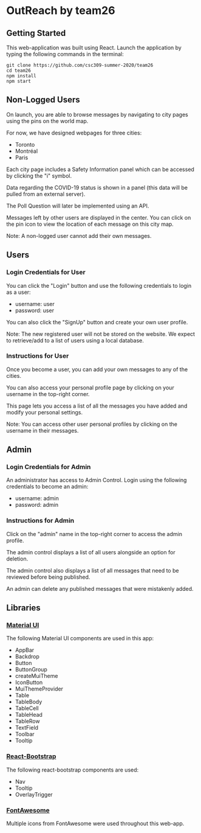 # OutReach by team26

## Getting Started

This web-application was built using React. Launch the application by typing the following commands in the terminal:
```
git clone https://github.com/csc309-summer-2020/team26
cd team26
npm install
npm start
```
## Non-Logged Users
On launch, you are able to browse messages by navigating to city pages using the pins on the world map.  

For now, we have designed webpages for three cities:
* Toronto
* Montréal
* Paris

Each city page includes a Safety Information panel which can be accessed by clicking the "i" symbol.  

Data regarding the COVID-19 status is shown in a panel (this data will be pulled from an external server).  

The Poll Question will later be implemented using an API.  

Messages left by other users are displayed in the center. You can click on the pin icon to view the location of each message on this city map.  

Note: A non-logged user cannot add their own messages.

## Users

### Login Credentials for User

You can click the "Login" button and use the following credentials to login as a user:
* username: user
* password: user

You can also click the "SignUp" button and create your own user profile.  

Note: The new registered user will not be stored on the website. We expect to retrieve/add to a list of users using a local database.  

### Instructions for User

Once you become a user, you can add your own messages to any of the cities.  

You can also access your personal profile page by clicking on your username in the top-right corner.  

This page lets you access a list of all the messages you have added and modify your personal settings.  

Note: You can access other user personal profiles by clicking on the username in their messages.  

## Admin

### Login Credentials for Admin

An administrator has access to Admin Control. Login using the following credentials to become an admin:
* username: admin
* password: admin

### Instructions for Admin

Click on the "admin" name in the top-right corner to access the admin profile.  

The admin control displays a list of all users alongside an option for deletion.  

The admin control also displays a list of all messages that need to be reviewed before being published.  

An admin can delete any published messages that were mistakenly added.  

## Libraries

### [Material UI](https://material-ui.com/)

The following Material UI components are used in this app:
* AppBar
* Backdrop
* Button
* ButtonGroup
* createMuiTheme
* IconButton
* MuiThemeProvider
* Table
* TableBody
* TableCell
* TableHead
* TableRow
* TextField
* Toolbar
* Tooltip

### [React-Bootstrap](https://react-bootstrap.github.io/)

The following react-bootstrap components are used:
* Nav
* Tooltip
* OverlayTrigger

### [FontAwesome](https://fontawesome.com/)

Multiple icons from FontAwesome were used throughout this web-app.
